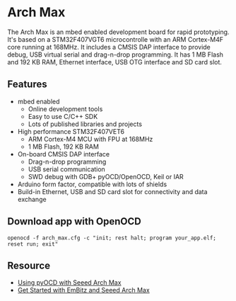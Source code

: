 # Arch Max

The Arch Max is an mbed enabled development board for rapid prototyping.
It's based on a STM32F407VGT6 microcontrolle with an ARM Cortex-M4F core running at 168MHz.
It includes a CMSIS DAP interface to provide debug, USB virtual serial and drag-n-drop programming.
It has 1 MB Flash and 192 KB RAM, Ethernet interface, USB OTG interface and SD card slot.

## Features
+ mbed enabled
    + Online development tools
    + Easy to use C/C++ SDK
    + Lots of published libraries and projects
+ High performance STM32F407VET6
    + ARM Cortex-M4 MCU with FPU at 168MHz
    + 1 MB Flash, 192 KB RAM
+ On-board CMSIS DAP interface
    + Drag-n-drop programming
    + USB serial communication
    + SWD debug with GDB+ pyOCD/OpenOCD, Keil or IAR
+ Arduino form factor, compatible with lots of shields
+ Build-in Ethernet, USB and SD card slot for connectivity and data exchange

## Download app with OpenOCD
```
openocd -f arch_max.cfg -c "init; rest halt; program your_app.elf; reset run; exit"
```

## Resource
+ [Using pyOCD with Seeed Arch Max](https://github.com/Seeed-Studio/Arch_Max/wiki/Using-pyOCD-with-Seeed-Arch-Max)
+ [Get Started with EmBitz and Seeed Arch Max](https://github.com/Seeed-Studio/Arch_Max/wiki/Get-Started-with-EmBitz-and-Seeed-Arch-Max)
